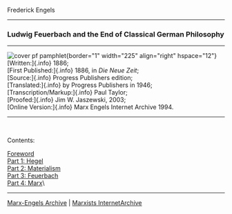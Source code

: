 Frederick Engels

------------------------------------------------------------------------

### Ludwig Feuerbach and the End of Classical German Philosophy

------------------------------------------------------------------------

![cover pf pamphlet](index.gif){border="1" width="225" align="right"
hspace="12"} [Written:]{.info} 1886;\
[First Published:]{.info} 1886, in *Die Neue Zeit*;\
[Source:]{.info} Progress Publishers edition;\
[Translated:]{.info} by Progress Publishers in 1946;\
[Transcription/Markup:]{.info} Paul Taylor;\
[Proofed:]{.info} Jim W. Jaszewski, 2003;\
[Online Version:]{.info} Marx Engels Internet Archive 1994.

------------------------------------------------------------------------

 

Contents:

[Foreword](foreword.htm)\
[Part 1: Hegel](ch01.htm)\
[Part 2: Materialism](ch02.htm)\
[Part 3: Feuerbach](ch03.htm)\
[Part 4: Marx](ch04.htm)\

------------------------------------------------------------------------

[Marx-Engels Archive](../../../index.htm) \| [Marxists
InternetArchive](../../../../../index.htm)
